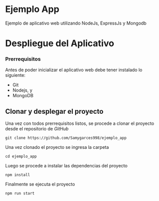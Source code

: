 # Ejemplo App

  

Ejemplo de aplicativo web utilizando NodeJs, ExpressJs y Mongodb
  

# Despliegue del Aplicativo

  

### Prerrequisitos

Antes de poder inicializar el aplicativo web debe tener instalado lo siguiente:

 - Git
 - Nodejs, y
 - MongoDB
  

## Clonar y desplegar el proyecto
 

Una vez con todos prerrequisitos listos, se procede a clonar el proyecto desde el repositorio de *GitHub*
  

    git clone https://github.com/Samygarces998/ejemplo_app


Una vez clonado el proyecto se ingresa la carpeta

  

    cd ejemplo_app

Luego se procede a instalar las dependencias del proyecto

  

    npm install

Finalmente se ejecuta el proyecto

    npm run start